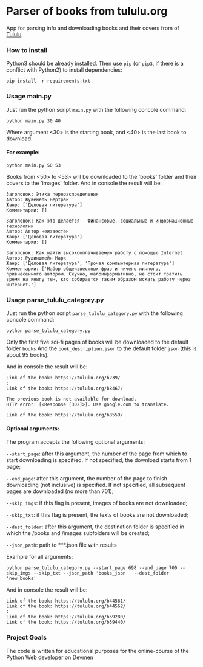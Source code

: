 # Parser of books from tululu.org

App for parsing info and downloading books and their covers from of [Tululu](https://tululu.org/).

### How to install

Python3 should be already installed. 
Then use `pip` (or `pip3`, if there is a conflict with Python2) to install dependencies:
```
pip install -r requirements.txt
```

### Usage main.py

Just run the python script `main.py` with the following concole command:
```
python main.py 30 40
```
Where argument <30> is the starting book, and <40> is the last book to download.

#### For example:
```
python main.py 50 53
```
Books from <50> to <53> will be downloaded to the 'books' folder and their covers to the 'images' folder.
And in console the result will be: 
```
Заголовок: Этика перераспределения
Автор: Жувенель Бертран     
Жанр: ['Деловая литература']
Комментарии: []

Заголовок: Как это делается - Финансовые, социальные и информационные технологии
Автор: Автор неизвестен     
Жанр: ['Деловая литература']
Комментарии: []

Заголовок: Как найти высокооплачиваемую работу с помощью Internet
Автор: Рудинштейн Марк
Жанр: ['Деловая литература', 'Прочая компьютерная литература']
Комментарии: ['Набор общеизвестных фраз и ничего личного, привнесенного автором. Скучно, малоинформативно, не стоит тратить время на книгу тем, кто собирается таким образом искать работу через Интернет.']
```
### Usage parse_tululu_category.py

Just run the python script `parse_tululu_category.py` with the following concole command:
```
python parse_tululu_category.py
```
Only the first five sci-fi pages of books will be downloaded to the default folder `books` And the `book_description.json` to the default folder `json` (this is about 95 books).

And in console the result will be: 
```
Link of the book: https://tululu.org/b239/
:
Link of the book: https://tululu.org/b8467/

The previous book is not available for download.
HTTP error: [<Response [302]>]. Use google.com to translate.

Link of the book: https://tululu.org/b8559/
```
#### Optional arguments:

The program accepts the following optional arguments:

`--start_page`: after this argument, the number of the page from which to start downloading is specified. If not specified, the download starts from 1 page;

`--end_page`: after this argument, the number of the page to finish downloading (not inclusive) is specified. If not specified, all subsequent pages are downloaded (no more than 701);

`--skip_imgs`: if this flag is present, images of books are not downloaded;

`--skip_txt`: if this flag is present, the texts of books are not downloaded;

`--dest_folder`: after this argument, the destination folder is specified in which the /books and /images subfolders will be created;

`--json_path`: path to ***.json file with results

Example for all arguments:
```
python parse_tululu_category.py --start_page 698 --end_page 700 --skip_imgs --skip_txt --json_path 'books_json'  --dest_folder 'new_books'
```
And in console the result will be:
```
Link of the book: https://tululu.org/b44561/
Link of the book: https://tululu.org/b44562/
:
Link of the book: https://tululu.org/b59280/
Link of the book: https://tululu.org/b59440/
```

### Project Goals

The code is written for educational purposes for the online-course of the Python Web developer on [Devmen](https://dvmn.org/)
